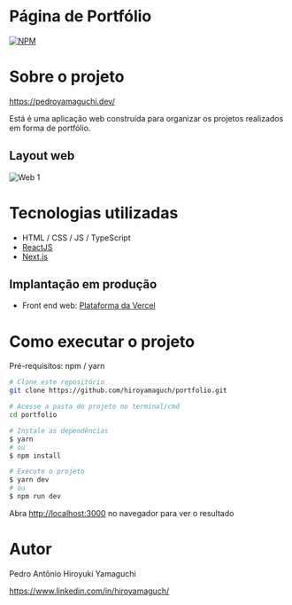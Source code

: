 # Página de Portfólio
[![NPM](https://img.shields.io/npm/l/react)](https://github.com/hiroyamaguch/portfolio/blob/main/LICENSE)

# Sobre o projeto
https://pedroyamaguchi.dev/

Está é uma aplicação web construída para organizar os projetos realizados em forma de portfólio.
## Layout web
![Web 1](https://github.com/hiroyamaguch/assets/blob/6872bbc2f64ab9e53b83d9cab3f41753f898c5ce/dev_page/web1.png)

# Tecnologias utilizadas
- HTML / CSS / JS / TypeScript
- [ReactJS](https://pt-br.reactjs.org/)
- [Next.js](https://nextjs.org/)

## Implantação em produção
- Front end web: [Plataforma da Vercel](https://vercel.com)

# Como executar o projeto
Pré-requisitos: npm / yarn

```bash
# Clone este repositório
git clone https://github.com/hiroyamaguch/portfolio.git

# Acesse a pasta do projeto no terminal/cmd
cd portfolio

# Instale as dependências
$ yarn
# ou
$ npm install

# Execute o projeto
$ yarn dev
# ou
$ npm run dev

```
Abra [http://localhost:3000](http://localhost:3000) no navegador para ver o resultado

# Autor

Pedro Antônio Hiroyuki Yamaguchi

https://www.linkedin.com/in/hiroyamaguch/
